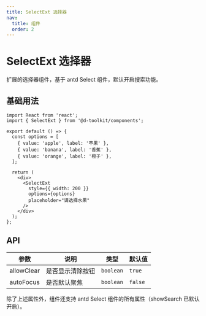 ```yaml
---
title: SelectExt 选择器
nav:
  title: 组件
  order: 2
---
```


# SelectExt 选择器

扩展的选择器组件，基于 antd Select 组件，默认开启搜索功能。

## 基础用法

```tsx
import React from 'react';
import { SelectExt } from '@d-toolkit/components';

export default () => {
  const options = [
    { value: 'apple', label: '苹果' },
    { value: 'banana', label: '香蕉' },
    { value: 'orange', label: '橙子' },
  ];

  return (
    <div>
      <SelectExt
        style={{ width: 200 }}
        options={options}
        placeholder="请选择水果"
      />
    </div>
  );
};
```

## API

| 参数 | 说明 | 类型 | 默认值 |
| --- | --- | --- | --- |
| allowClear | 是否显示清除按钮 | `boolean` | `true` |
| autoFocus | 是否默认聚焦 | `boolean` | `false` |

除了上述属性外，组件还支持 antd Select 组件的所有属性（showSearch 已默认开启）。 